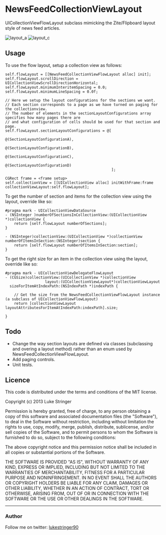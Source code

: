 NewsFeedCollectionViewLayout
============================

UICollectionViewFlowLayout subclass mimicking the Zite/Flipboard layout style of news feed articles.

![layout_a](https://raw.github.com/lukestringer90/NewsFeedCollectionViewLayout/master/Screens/layout_a.png)
![layout_c](https://raw.github.com/lukestringer90/NewsFeedCollectionViewLayout/master/Screens/layout_c.png)

## Usage
To use the flow layout, setup a collection view as follows:

```
self.flowLayout = [[NewsFeedCollectionViewFlowLayout alloc] init];
self.flowLayout.scrollDirection = UICollectionViewScrollDirectionHorizontal;
self.flowLayout.minimumInteritemSpacing = 0.0;
self.flowLayout.minimumLineSpacing = 0.0f;

// Here we setup the layout configurations for the sections we want.
// Each section corresponds to a page as we have turned on paging for the collectionview.
// The number of elements in the sectionLayoutConfigurations array specifies how many pages there are
// and what configuration of cells should be used for that section and page.
self.flowLayout.sectionLayoutConfigurations = @[
												@(SectionLayoutConfigurationA),
                                              	@(SectionLayoutConfigurationB),
                                              	@(SectionLayoutConfigurationC),
                                              	@(SectionLayoutConfigurationD)
                                              	];

CGRect frame = <frame setup>
self.collectionView = [[UICollectionView alloc] initWithFrame:frame collectionViewLayout:self.flowLayout];
```

To get the number of section and items for the collection view using the layout, override like so:

```
#pragma mark - UICollectionViewDataSource
- (NSInteger )numberOfSectionsInCollectionView:(UICollectionView *)collectionView {
    return [self.flowLayout numberOfSections];
}

- (NSInteger)collectionView:(UICollectionView *)collectionView numberOfItemsInSection:(NSInteger)section {
    return [self.flowLayout numberOfItemsInSection:section];
}

```

To get the right size for an item in the collection view using the layout, override like so:

```
#pragma mark - UICollectionViewDelegateFlowLayout
- (CGSize)collectionView:(UICollectionView *)collectionView
                  layout:(UICollectionViewLayout*)collectionViewLayout
  sizeForItemAtIndexPath:(NSIndexPath *)indexPath {
    
    // Get the size from the NewsFeedCollectionViewFlowLayout instance (a subclass of UICollectionViewFlowLayout)
    return [collectionViewLayout layoutAttributesForItemAtIndexPath:indexPath].size;
    
}
```


## Todo

* Change the way section layouts are defined via classes (subclassing and overing a layout method) rather than an enum used by NewsFeedCollectionViewFlowLayout.
* Add paging controls.
* Unit tests.

## Licence
This code is distributed under the terms and conditions of the MIT license.

Copyright (c) 2013 Luke Stringer

Permission is hereby granted, free of charge, to any person obtaining a copy of this software and associated documentation files (the "Software"), to deal in the Software without restriction, including without limitation the rights to use, copy, modify, merge, publish, distribute, sublicense, and/or sell copies of the Software, and to permit persons to whom the Software is furnished to do so, subject to the following conditions:

The above copyright notice and this permission notice shall be included in all copies or substantial portions of the Software.

THE SOFTWARE IS PROVIDED "AS IS", WITHOUT WARRANTY OF ANY KIND, EXPRESS OR IMPLIED, INCLUDING BUT NOT LIMITED TO THE WARRANTIES OF MERCHANTABILITY, FITNESS FOR A PARTICULAR PURPOSE AND NONINFRINGEMENT. IN NO EVENT SHALL THE AUTHORS OR COPYRIGHT HOLDERS BE LIABLE FOR ANY CLAIM, DAMAGES OR OTHER LIABILITY, WHETHER IN AN ACTION OF CONTRACT, TORT OR OTHERWISE, ARISING FROM, OUT OF OR IN CONNECTION WITH THE SOFTWARE OR THE USE OR OTHER DEALINGS IN THE SOFTWARE.

---

### Author

Follow me on twitter: [lukestringer90](http://twitter.com/lukestringer90)

